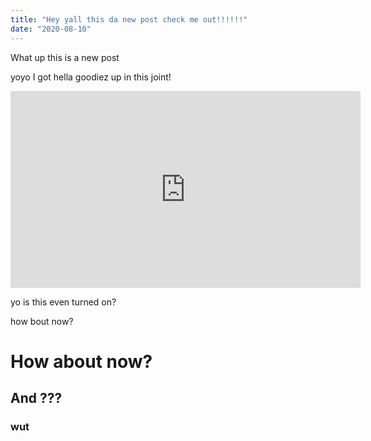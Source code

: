 ```yaml
---
title: "Hey yall this da new post check me out!!!!!!"
date: "2020-08-10"
---
```


What up this is a new post

yoyo I got hella goodiez up in this joint!

<iframe width="560" height="315" src="https://www.youtube.com/embed/cmmbBo8RYoE" frameborder="0" allowfullscreen></iframe>

yo is this even turned on?

how bout now?

# How about now?

## And ???

### wut
